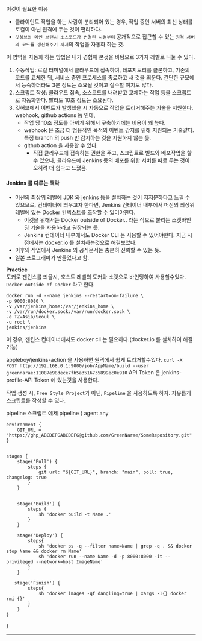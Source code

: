 이것이 필요한 이유
  - 클라이언트 작업을 하는 사람이 분리되어 있는 경우, 작업 중인 서버의 최신 상태를 로컬이 아닌 원격에 두는 것이 편리하다.
  - `깃허브의 메인 브랜치 소스코드가 변경된 시점부터` 공개적으로 접근할 수 있는 `원격 서버의 코드를 갱신해주기 까지`의 작업을 자동화 하는 것.  
  
이 영역을 자동화 하는 방법은 내가 경험해 본것을 바탕으로 3가지 레벨로 나눌 수 있다.
  1. 수동작업:  로컬 터미널에서 클라우드에 접속하여, 레포지토리를 클론하고, 기존의 코드를 교체한 뒤, 서비스 중인 프로세스를 종료하고 새 것을 띄운다. 간단한 규모에서 능숙하더라도 3분 정도는 소요될 것이고 실수할 여지도 많다.
  2. 스크립트 작성: 클라우드 접속, 소스코드를 내려받고 교체하는 작업 등을 스크립트로 자동화한다. 빨라도 10초 정도는 소요된다.
  3. 깃허브에서 이벤트가 발생했을 시 자동으로 작업을 트리거해주는 기술을 지원한다. webhook, github actions 등 인데, 
      - 작업 당 10초 정도를 아끼기 위해서 구축하기에는 비용이 꽤 높다.
      - webhook 은 조금 더 범용적인 목적의 이벤트 감지를 위해 지원되는 기술같다. 특정 branch 의 push 만 감지하는 것을 지원하지 않는  듯.
      - github action 을 사용할 수 있다.
          - 직접 클라우드에 접속하는 권한을 주고, 스크립트로 빌드와 배포작업을 할 수 있으나, 클라우드에 Jenkins 등의 배포를 위한 서버를 따로 두는 것이 오히려 더 쉽다고 느꼈음.  

#### Jenkins 를 다루는 맥락
  - 머신의 최상위 레벨에 JDK 와 jenkins 등을 설치하는 것이 지저분하다고 느낄 수 있으므로, 컨테이너에 띄우고자 한다면, Jenkins 컨테이너 내부에서 머신의 최상위 레벨에 있는 Docker 컨텍스트를 조작할 수 있어야한다.
    - 이것을 위해서는 Docker outside of Docker.. 라는 식으로 불리는 소켓바인딩 기술을 사용하라고 권장되는 듯.
    - Jenkins 컨테이너 내부에서도 Docker CLI 는 사용할 수 있어야한다. 지금 시점에서는 [docker.io](http://docker.io) 를 설치하는것으로 해결보았다.
  - 이후의 작업에서 Jenkins 의 공식문서는 충분히 신뢰할 수 있는 듯.
  - 일본 프로그래머가 만들었다고 함.  
  
**Practice**  
도커로 젠킨스를 띄울시, 호스트 레벨의 도커와 소켓으로 바인딩하여 사용할수있다. `Docker outside of Docker` 라고 한다.
```
docker run -d --name jenkins --restart=on-failure \
-p 9000:8080 \
-v /var/jenkins_home:/var/jenkins_home \
-v /var/run/docker.sock:/var/run/docker.sock \
-e TZ=Asia/Seoul \
-u root \
jenkins/jenkins
```

이 경우, 젠킨스 컨테이너에서도 docker cli 는 필요하다.(docker.io 를 설치하여 해결가능)

appleboy/jenkins-action 을 사용하면 원격에서 쉽게 트리거할수있다.
`curl -X POST http://192.168.0.1:9000/job/AppName/build --user greennarae:11087e98dece7fb5a3516735899ec0e910`
API Token 은 jenkins-profile-API Token 에 있는것을 사용한다.

작업 생성 시, `Free Style Project`가 아닌, `Pipeline` 을 사용하도록 하자. 자유롭게 스크립트를 작성할 수 있다.

pipeline 스크립트 예제
pipeline {
	agent any
	
	environment {
		GIT_URL = "https://ghp_ABCDEFGABCDEFG@github.com/GreenNarae/SomeRepository.git"
	}


	stages {
		stage('Pull') {
			steps {
				git url: "${GIT_URL}", branch: "main", poll: true, changelog: true
			}
		}
		
		
		stage('Build') {
			steps {
				sh 'docker build -t Name .'
			}
		}
		
		stage('Deploy') {
			steps{
				sh 'docker ps -q --filter name=Name | grep -q . && docker stop Name && docker rm Name'
				sh 'docker run --name Name -d -p 8000:8000 -it --privileged --network=host ImageName'
			}
		}

	   stage('Finish') {
			steps{
				sh 'docker images -qf dangling=true | xargs -I{} docker rmi {}'
			}
		}
	}
}

---  






